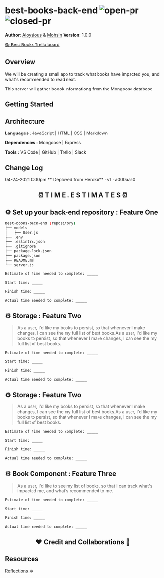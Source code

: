# best-books-back-end ![open-pr](https://img.shields.io/github/issues-pr-raw/mbehi/best-books-database) ![closed-pr](https://img.shields.io/github/issues-pr-closed/mbehi/best-books-database)

**Author**: [Aloysious](https://github.com/AL0YSI0US) & [Mohsin](https://github.com/mbehi)
**Version**: 1.0.0 

<a href="https://trello.com/b/qrG2StmE/am-best-books" align="center">📚 Best Books Trello board</a>

## Overview

We will be creating a small app to track what books have impacted you, and what's recommended to read next.

This server will gather boook informationg from the Mongoose database

<!-- Provide a high level overview of what this application is and why you are building it, beyond the fact that it's an assignment for this class. (i.e. What's your problem domain?) -->

## Getting Started
<!-- What are the steps that a user must take in order to build this app on their own machine and get it running? -->

## Architecture

**Languages :** JavaScript | HTML | CSS | Markdown

**Dependencies :** Mongoose | Express

**Tools :** VS Code | GitHub | Trello | Slack
<!-- Provide a detailed description of the application design. What technologies (languages, libraries, etc) you're using, and any other relevant design information. -->

## Change Log

04-24-2021 0:00pm ** Deployed from Heroku** · v1 · a000aaa0
<!-- Use this area to document the iterative changes made to your application as each feature is successfully implemented. Use time stamps. Here's an example:
01-01-2001 4:59pm - Application now has a fully-functional express server, with a GET route for the location resource. -->

<h2 align="center">⏰ T I M E . E S T I M A T E S ⏰</h2>

## ⚙️ Set up your back-end repository : Feature One

```sh
best-books-back-end (repository)
├── models
│   ├── User.js
├── .env
├── .eslintrc.json
├── .gitignore
├── package-lock.json
├── package.json
├── README.md
└── server.js
```

```sh
Estimate of time needed to complete: _____

Start time: _____

Finish time: _____

Actual time needed to complete: _____
```

## ⚙️ Storage : Feature Two

> As a user, I'd like my books to persist, so that whenever I make changes, I can see the my full list of best books.As a user, I'd like my books to persist, so that whenever I make changes, I can see the my full list of best books.

```sh
Estimate of time needed to complete: _____

Start time: _____

Finish time: _____

Actual time needed to complete: _____
```

## ⚙️ Storage : Feature Two

> As a user, I'd like my books to persist, so that whenever I make changes, I can see the my full list of best books.As a user, I'd like my books to persist, so that whenever I make changes, I can see the my full list of best books.

```sh
Estimate of time needed to complete: _____

Start time: _____

Finish time: _____

Actual time needed to complete: _____
```
## ⚙️ Book Component : Feature Three

> As a user, I'd like to see my list of books, so that I can track what's impacted me, and what's recommended to me.

```sh
Estimate of time needed to complete: _____

Start time: _____

Finish time: _____

Actual time needed to complete: _____
```

<h2 align="center">❤️ Credit and Collaborations 👥</h2>
<!-- Give credit (and a link) to other people or resources that helped you build this application. -->

## Resources


[Reflections ⇒](reflections.md)

